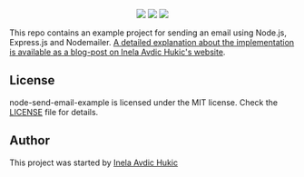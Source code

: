 <p align="center">
    <img src="https://img.shields.io/badge/Node.js-11.1-green.svg" />
    <img src="https://img.shields.io/badge/Express.js-4.16.4-lightgrey.svg" />
    <img src="https://img.shields.io/badge/Nodemailer-4.6.8-blue.svg" />
</p>

This repo contains an example project for sending an email using Node.js, Express.js and Nodemailer.
[A detailed explanation about the implementation is available as a blog-post on Inela Avdic Hukic's website](https://www.inelaah.com/node-send-email).


## License

node-send-email-example is licensed under the MIT license. Check the [LICENSE](LICENSE) file for details.

## Author
This project was started by [Inela Avdic Hukic](https://inelaah.com)
